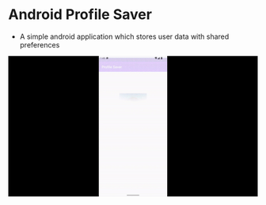 # Android Profile Saver
- A simple android application which stores user data with shared preferences

![Alt Text](https://github.com/pasandevin/android-profile-saver/blob/main/demo.gif)